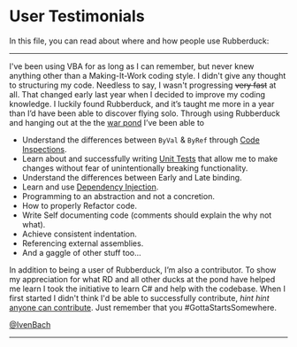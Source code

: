 # User Testimonials

In this file, you can read about where and how people use Rubberduck:

<hr>

I've been using VBA for as long as I can remember, but never knew anything other than a Making-It-Work coding style. I didn't give any thought to structuring my code. Needless to say, I wasn't progressing <s>very fast</s> at all. That changed early last year when I decided to improve my coding knowledge. I luckily found Rubberduck, and it’s taught me more in a year than I’d have been able to discover flying solo. Through using Rubberduck and hanging out at the the [war pond](https://chat.stackexchange.com/rooms/14929/vba-rubberducking) I’ve been able to
- Understand the differences between `ByVal` & `ByRef` through [Code Inspections](https://github.com/rubberduck-vba/Rubberduck/wiki/Code-Inspections).
- Learn about and successfully writing [Unit Tests](https://github.com/rubberduck-vba/Rubberduck/wiki/Unit-Testing) that allow me to make changes without fear of unintentionally breaking functionality.
- Understand the differences between Early and Late binding.
- Learn and use [Dependency Injection]( https://en.wikipedia.org/wiki/Dependency_injection).
- Programming to an abstraction and not a concretion.
- How to properly Refactor code.
- Write Self documenting code (comments should explain the why not what).
- Achieve consistent indentation.
- Referencing external assemblies.
- And a gaggle of other stuff too...

In addition to being a user of Rubberduck, I’m also a contributor. To show my appreciation for what RD and all other ducks at the pond have helped me learn I took the initiative to learn C# and help with the codebase. When I first started I didn't think I'd be able to successfully contribute, <i>hint hint</i> [anyone can contribute](https://rubberduckvba.wordpress.com/2017/02/21/up-for-grabs/). Just remember that you #GottaStartsSomewhere.


[@IvenBach](https://github.com/IvenBach) 
<hr>
